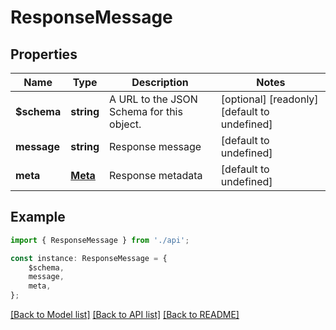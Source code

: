 # ResponseMessage


## Properties

Name | Type | Description | Notes
------------ | ------------- | ------------- | -------------
**$schema** | **string** | A URL to the JSON Schema for this object. | [optional] [readonly] [default to undefined]
**message** | **string** | Response message | [default to undefined]
**meta** | [**Meta**](Meta.md) | Response metadata | [default to undefined]

## Example

```typescript
import { ResponseMessage } from './api';

const instance: ResponseMessage = {
    $schema,
    message,
    meta,
};
```

[[Back to Model list]](../README.md#documentation-for-models) [[Back to API list]](../README.md#documentation-for-api-endpoints) [[Back to README]](../README.md)
